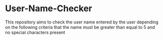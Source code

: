 # User-Name-Checker
This repository aims to check the user name entered by the user depending on the following criteria that the name must be greater than equal to 5 and no special characters present
